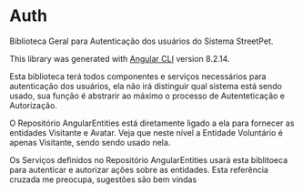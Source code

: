 Auth
====

Biblioteca Geral para Autenticação dos usuários do Sistema StreetPet.

This library was generated with [Angular CLI](https://github.com/angular/angular-cli) version 8.2.14.

Esta biblioteca terá todos componentes e serviços necessários para autenticação dos usuários, ela não irá distinguir qual sistema está sendo usado, sua função é abstrarir ao máximo o processo de Autenteticação e Autorização.

O Repositório AngularEntities está diretamente ligado a ela para fornecer as entidades Visitante e Avatar. Veja que neste nível a Entidade Voluntário é apenas Visitante, sendo sendo usado nela.

Os Serviços definidos no Repositório AngularEntities usará esta biblitoeca para autenticar e autorizar ações sobre as entidades. Esta referência cruzada me preocupa, sugestões são bem vindas
